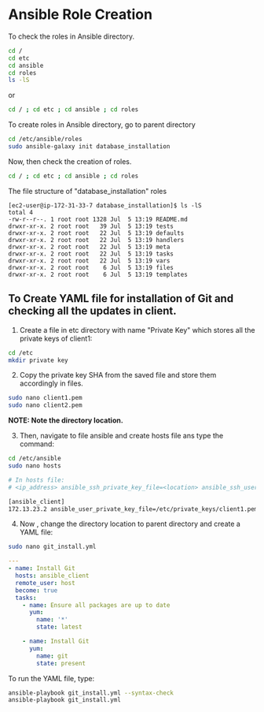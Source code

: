 # Ansible Role Creation

To check the roles in Ansible directory.

```bash
cd /
cd etc
cd ansible
cd roles
ls -lS
```

or

```bash
cd / ; cd etc ; cd ansible ; cd roles
```

To create roles in Ansible directory, go to parent directory

```bash
cd /etc/ansible/roles
sudo ansible-galaxy init database_installation
```

Now, then check the creation of roles.

```bash
cd / ; cd etc ; cd ansible ; cd roles
```

The file structure of "database_installation" roles

```text
[ec2-user@ip-172-31-33-7 database_installation]$ ls -lS
total 4
-rw-r--r--. 1 root root 1328 Jul  5 13:19 README.md
drwxr-xr-x. 2 root root   39 Jul  5 13:19 tests
drwxr-xr-x. 2 root root   22 Jul  5 13:19 defaults
drwxr-xr-x. 2 root root   22 Jul  5 13:19 handlers
drwxr-xr-x. 2 root root   22 Jul  5 13:19 meta
drwxr-xr-x. 2 root root   22 Jul  5 13:19 tasks
drwxr-xr-x. 2 root root   22 Jul  5 13:19 vars
drwxr-xr-x. 2 root root    6 Jul  5 13:19 files
drwxr-xr-x. 2 root root    6 Jul  5 13:19 templates
```

## To Create YAML file for installation of Git and checking all the updates in client.

1. Create a file in etc directory with name "Private Key" which stores all the private keys of client1:

```bash
cd /etc
mkdir private key
```

2. Copy the private key SHA from the saved file and store them accordingly in files.

```bash
sudo nano client1.pem
sudo nano client2.pem
```

**NOTE: Note the directory location.**

3. Then, navigate to file ansible and create hosts file ans type the command:

```bash
cd /etc/ansible
sudo nano hosts
```

```bash
# In hosts file:
# <ip_address> ansible_ssh_private_key_file=<location> ansible_ssh_user=ec2-user

[ansible_client]
172.13.23.2 ansible_user_private_key_file=/etc/private_keys/client1.pem ansible_ssh_user=ec2-user
```

4. Now , change the directory location to parent directory and create a YAML file:

```bash
sudo nano git_install.yml
```

```yaml
---
- name: Install Git
  hosts: ansible_client
  remote_user: host
  become: true
  tasks:
    - name: Ensure all packages are up to date
      yum:
        name: '*'
        state: latest

    - name: Install Git
      yum:
        name: git
        state: present

```

To run the YAML file, type: 

```bash
ansible-playbook git_install.yml --syntax-check
ansible-playbook git_install.yml
```